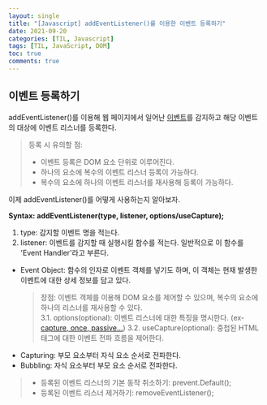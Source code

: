 ```yaml
---
layout: single
title: "[Javascript] addEventListener()를 이용한 이벤트 등록하기"
date: 2021-09-20
categories: [TIL, Javascript]
tags: [TIL, JavaScript, DOM]
toc: true
comments: true
---
```



## 이벤트 등록하기
addEventListener()를 이용해 웹 페이지에서 일어난 [이벤트](https://jihyungong.github.io/til/javascript/Events/)를 감지하고 해당 이벤트의 대상에 이벤트 리스너를 등록한다.

> 등록 시 유의할 점: 
> - 이벤트 등록은 DOM 요소 단위로 이루어진다.
> - 하나의 요소에 복수의 이벤트 리스너 등록이 가능하다.
> - 복수의 요소에 하나의 이벤트 리스너를 재사용해 등록이 가능하다.

이제 addEventListener()를 어떻게 사용하는지 알아보자.

**Syntax: addEventListener(type, listener, options/useCapture);**
1. type: 감지할 이벤트 명을 적는다.
2. listener: 이벤트를 감지할 때 실행시킬 함수를 적는다. 일반적으로 이 함수를 'Event Handler'라고 부른다.
  - Event Object: 함수의 인자로 이벤트 객체를 넣기도 하며, 이 객체는 현재 발생한 이벤트에 대한 상세 정보를 담고 있다.
    > 장점: 이벤트 객체를 이용해 DOM 요소를 제어할 수 있으며, 복수의 요소에 하나의 리스너를 재사용할 수 있다.  
3.1. options(optional): 이벤트 리스너에 대한 특징을 명시한다. (ex- [capture, once, passive...](https://developer.mozilla.org/en-US/docs/Web/API/EventTarget/addEventListener#syntax))
3.2. useCapture(optional): 중첩된 HTML 태그에 대한 이벤트 전파 흐름을 제어한다. 
  - Capturing: 부모 요소부터 자식 요소 순서로 전파한다.
  - Bubbling: 자식 요소부터 부모 요소 순서로 전파한다. 

> - 등록된 이벤트 리스너의 기본 동작 취소하기: prevent.Default();  
> - 등록된 이벤트 리스너 제거하기: removeEventListener();

